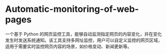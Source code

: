 # Automatic-monitoring-of-web-pages
一个基于 Python 的网页监控工具，能够自动监测指定网页的内容变化，并在变化发生时发送系统通知。该工具支持多网址监控，用户可以自定义监控的网页区域，适用于需要实时监控网页内容的场景，如价格变动、新闻更新等。  

